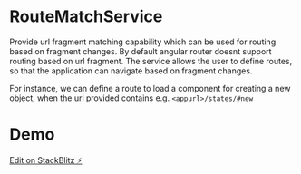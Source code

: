 # RouteMatchService
Provide url fragment matching capability which can be used for routing based on fragment changes. By default angular router doesnt support routing based on url fragment. The service allows the user to define routes, so that the application can navigate based on fragment changes. 

For instance, we can define a route to load a component for creating a new object, when the url provided contains e.g. `<appurl>/states/#new`

# Demo
[Edit on StackBlitz ⚡️](https://stackblitz.com/edit/urlfragmentmatcher)
